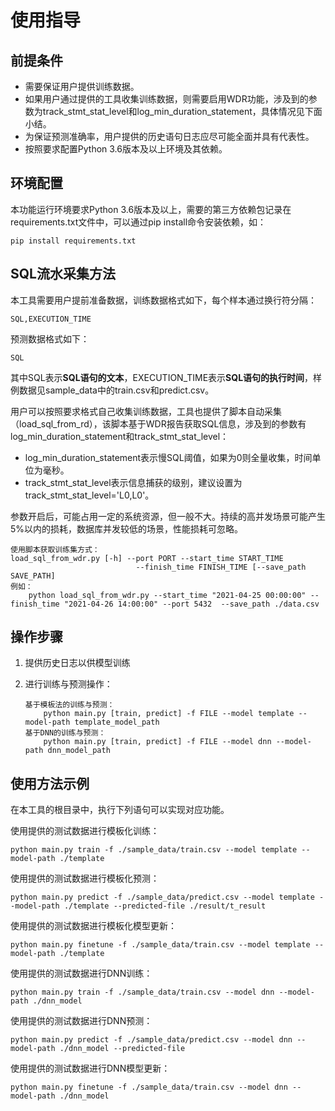 # 使用指导<a name="ZH-CN_TOPIC_0289900703"></a>

## 前提条件<a name="zh-cn_topic_0283137132_zh-cn_topic_0059779027_s7c2e433674384463a42b1e562a499257"></a>

-   需要保证用户提供训练数据。
-   如果用户通过提供的工具收集训练数据，则需要启用WDR功能，涉及到的参数为track\_stmt\_stat\_level和log\_min\_duration\_statement，具体情况见下面小结。
-   为保证预测准确率，用户提供的历史语句日志应尽可能全面并具有代表性。
-   按照要求配置Python 3.6版本及以上环境及其依赖。

## 环境配置<a name="section14906112131913"></a>

本功能运行环境要求Python 3.6版本及以上，需要的第三方依赖包记录在requirements.txt文件中，可以通过pip install命令安装依赖，如：

```
pip install requirements.txt
```

## SQL流水采集方法<a name="section11673554164710"></a>

本工具需要用户提前准备数据，训练数据格式如下，每个样本通过换行符分隔：

```
SQL,EXECUTION_TIME
```

预测数据格式如下：

```
SQL
```

其中SQL表示**SQL语句的文本**，EXECUTION\_TIME表示**SQL语句的执行时间**，样例数据见sample\_data中的train.csv和predict.csv。

用户可以按照要求格式自己收集训练数据，工具也提供了脚本自动采集（load\_sql\_from\_rd），该脚本基于WDR报告获取SQL信息，涉及到的参数有log\_min\_duration\_statement和track\_stmt\_stat\_level：

-   log\_min\_duration\_statement表示慢SQL阈值，如果为0则全量收集，时间单位为毫秒。
-   track\_stmt\_stat\_level表示信息捕获的级别，建议设置为track\_stmt\_stat\_level='L0,L0'。

参数开启后，可能占用一定的系统资源，但一般不大。持续的高并发场景可能产生5%以内的损耗，数据库并发较低的场景，性能损耗可忽略。

```
使用脚本获取训练集方式：
load_sql_from_wdr.py [-h] --port PORT --start_time START_TIME
                            --finish_time FINISH_TIME [--save_path SAVE_PATH]
例如：
    python load_sql_from_wdr.py --start_time "2021-04-25 00:00:00" --finish_time "2021-04-26 14:00:00" --port 5432  --save_path ./data.csv
```

## 操作步骤<a name="zh-cn_topic_0283137132_section43562171391"></a>

1.  提供历史日志以供模型训练
2.  进行训练与预测操作：

    ```
    基于模板法的训练与预测：
        python main.py [train, predict] -f FILE --model template --model-path template_model_path 
    基于DNN的训练与预测：
        python main.py [train, predict] -f FILE --model dnn --model-path dnn_model_path
    ```


## 使用方法示例<a name="zh-cn_topic_0283137132_section1835821733910"></a>

在本工具的根目录中，执行下列语句可以实现对应功能。

使用提供的测试数据进行模板化训练：

```
python main.py train -f ./sample_data/train.csv --model template --model-path ./template 
```

使用提供的测试数据进行模板化预测：

```
python main.py predict -f ./sample_data/predict.csv --model template --model-path ./template --predicted-file ./result/t_result
```

使用提供的测试数据进行模板化模型更新：

```
python main.py finetune -f ./sample_data/train.csv --model template --model-path ./template 
```

使用提供的测试数据进行DNN训练：

```
python main.py train -f ./sample_data/train.csv --model dnn --model-path ./dnn_model 
```

使用提供的测试数据进行DNN预测：

```
python main.py predict -f ./sample_data/predict.csv --model dnn --model-path ./dnn_model --predicted-file 
```

使用提供的测试数据进行DNN模型更新：

```
python main.py finetune -f ./sample_data/train.csv --model dnn --model-path ./dnn_model
```

